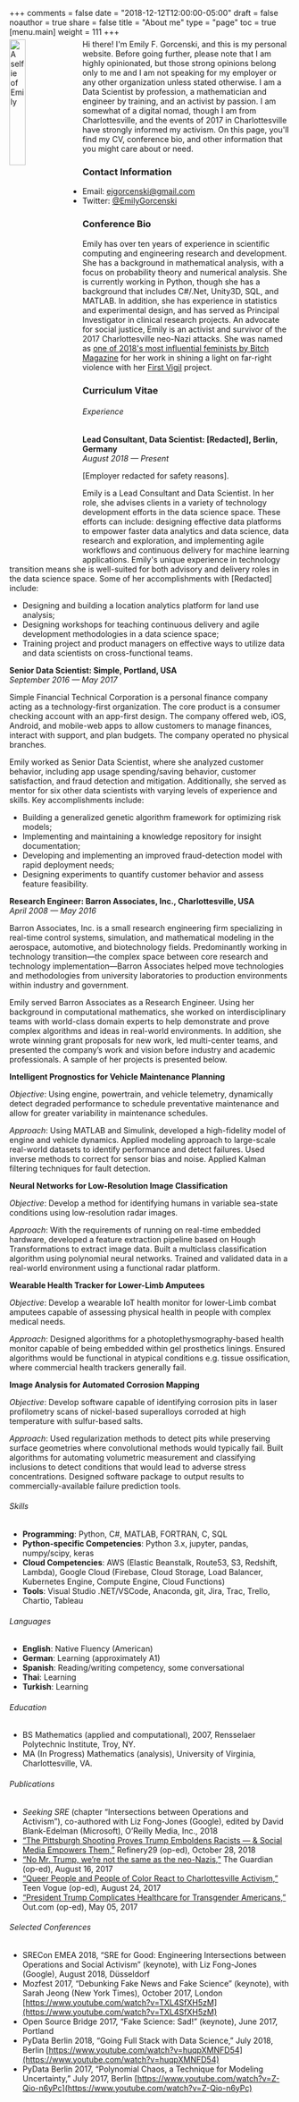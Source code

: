 +++
comments = false
date = "2018-12-12T12:00:00-05:00"
draft = false
noauthor = true
share = false
title = "About me"
type = "page"
toc = true
[menu.main]
weight = 111
+++

<div style="display: block;"><img style="display: inline; vertical-align: text-top; float: left; width: 24%; margin: 0 10px 0 0;" src="../img/emily.jpg" alt="A selfie of Emily" width="100%" />
<p style="display: block; margin-top: -9px; margin-bottom: 0px;">Hi there! I'm Emily F. Gorcenski, and this is my personal website. Before going further, please note that I am highly opinionated, but those strong opinions belong only to me and I am not speaking for my employer or any other organization unless stated otherwise. I am a Data Scientist by profession, a mathematician and engineer by training, and an activist by passion. I am somewhat of a digital nomad, though I am from Charlottesville, and the events of 2017 in Charlottesville have strongly informed my activism. On this page, you'll find my CV, conference bio, and other information that you might care about or need.
</p>
</div>
<!--more-->

### Contact Information

* Email: [ejgorcenski@gmail.com](mailto:ejgorcenski@gmail.com)
* Twitter: [@EmilyGorcenski](https://twitter.com/emilygorcenski)

### Conference Bio

Emily has over ten years of experience in scientific computing and engineering research and development. She has a background in mathematical analysis, with a focus on probability theory and numerical analysis. She is currently working in Python, though she has a background that includes C#/.Net, Unity3D, SQL, and MATLAB. In addition, she has experience in statistics and experimental design, and has served as Principal Investigator in clinical research projects. An advocate for social justice, Emily is an activist and survivor of the 2017 Charlottesville neo-Nazi attacks. She was named as [one of 2018's most influential feminists by Bitch Magazine](https://www.bitchmedia.org/article/2018-bitch-50) for her work in shining a light on far-right violence with her [First Vigil](https://first-vigil.com/) project.

### Curriculum Vitae

###### Experience

**Lead Consultant, Data Scientist: [Redacted], Berlin, Germany**<br/>
_August 2018 — Present_

[Employer redacted for safety reasons].

Emily is a Lead Consultant and Data Scientist. In her role, she advises clients in a variety of technology development efforts in the data science space. These efforts can include: designing effective data platforms to empower faster data analytics and data science, data research and exploration, and implementing agile workflows and continuous delivery for machine learning applications. Emily's unique experience in technology transition means she is well-suited for both advisory and delivery roles in the data science space. Some of her accomplishments with [Redacted] include:

- Designing and building a location analytics platform for land use analysis;
- Designing workshops for teaching continuous delivery and agile development methodologies in a data science space;
- Training project and product managers on effective ways to utilize data and data scientists on cross-functional teams.

**Senior Data Scientist: Simple, Portland, USA**<br />
_September 2016 — May 2017_

Simple Financial Technical Corporation is a personal finance company acting as a technology-first organization. The core product is a consumer checking account with an app-first design. The company offered web, iOS, Android, and mobile-web apps to allow customers to manage finances, interact with support, and plan budgets. The company operated no physical branches.

Emily worked as Senior Data Scientist, where she analyzed customer behavior, including app usage spending/saving behavior, customer satisfaction, and fraud detection and mitigation. Additionally, she served as mentor for six other data scientists with varying levels of experience and skills. Key accomplishments include:

- Building a generalized genetic algorithm framework for optimizing risk models;
- Implementing and maintaining a knowledge repository for insight documentation;
- Developing and implementing an improved fraud-detection model with rapid deployment needs;
- Designing experiments to quantify customer behavior and assess feature feasibility.

**Research Engineer: Barron Associates, Inc., Charlottesville, USA**<br />
_April 2008 — May 2016_

Barron Associates, Inc. is a small research engineering firm specializing in real-time control systems, simulation, and mathematical modeling in the aerospace, automotive, and biotechnology fields. Predominantly working in technology transition—the complex space between core research and technology implementation—Barron Associates helped move technologies and methodologies from university laboratories to production environments within industry and government.

Emily served Barron Associates as a Research Engineer. Using her background in computational mathematics, she worked on interdisciplinary teams with world-class domain experts to help demonstrate and prove complex algorithms and ideas in real-world environments. In addition, she wrote winning grant proposals for new work, led multi-center teams, and presented the company’s work and vision before industry and academic professionals. A sample of her projects is presented below.

**Intelligent Prognostics for Vehicle Maintenance Planning**

_Objective_: Using engine, powertrain, and vehicle telemetry, dynamically detect degraded performance to schedule preventative maintenance and allow for greater variability in maintenance schedules.

_Approach_: Using MATLAB and Simulink, developed a high-fidelity model of engine and vehicle dynamics. Applied modeling approach to large-scale real-world datasets to identify performance and detect failures. Used inverse methods to correct for sensor bias and noise. Applied Kalman filtering techniques for fault detection.

**Neural Networks for Low-Resolution Image Classification**

_Objective_: Develop a method for identifying humans in variable sea-state conditions using low-resolution radar images.

_Approach_: With the requirements of running on real-time embedded hardware, developed a feature extraction pipeline based on Hough Transformations to extract image data. Built a multiclass classification algorithm using polynomial neural networks. Trained and validated data in a real-world environment using a functional radar platform.

**Wearable Health Tracker for Lower-Limb Amputees**

_Objective_: Develop a wearable IoT health monitor for lower-Limb combat amputees capable of assessing physical health in people with complex medical needs.

_Approach_: Designed algorithms for a photoplethysmography-based health monitor capable of being embedded within gel prosthetics linings. Ensured algorithms would be functional in atypical conditions e.g. tissue ossification, where commercial health trackers generally fail.

**Image Analysis for Automated Corrosion Mapping**

_Objective_: Develop software capable of identifying corrosion pits in laser profilometry scans of nickel-based superalloys corroded at high temperature with sulfur-based salts.

_Approach_: Used regularization methods to detect pits while preserving surface geometries where convolutional methods would typically fail. Built algorithms for automating volumetric measurement and classifying inclusions to detect conditions that would lead to adverse stress concentrations. Designed software package to output results to commercially-available failure prediction tools.

###### Skills

- **Programming**: Python, C#, MATLAB, FORTRAN, C, SQL
- **Python-specific Competencies**: Python 3.x, jupyter, pandas, numpy/scipy, keras
- **Cloud Competencies**: AWS (Elastic Beanstalk, Route53, S3, Redshift, Lambda), Google Cloud (Firebase, Cloud Storage, Load Balancer, Kubernetes Engine, Compute Engine, Cloud Functions)
- **Tools**: Visual Studio .NET/VSCode, Anaconda, git, Jira, Trac, Trello, Chartio, Tableau

###### Languages

- **English**: Native Fluency (American)
- **German**: Learning (approximately A1)
- **Spanish**: Reading/writing competency, some conversational
- **Thai**: Learning
- **Turkish**: Learning

###### Education

- BS Mathematics (applied and computational), 2007, Rensselaer Polytechnic Institute, Troy, NY.
- MA (In Progress) Mathematics (analysis), University of Virginia, Charlottesville, VA.

###### Publications

- _Seeking SRE_ (chapter “Intersections between Operations and Activism”), co-authored with Liz
Fong-Jones (Google), edited by David Blank-Edelman (Microsoft), O’Reilly Media, Inc.,
2018
- [“The Pittsburgh Shooting Proves Trump Emboldens Racists — & Social Media Empowers Them,”](https://www.refinery29.com/en-us/2018/10/215302/pittsburgh-shooting-reason-white-supremacists-trump) Refinery29 (op-ed), October 28, 2018
- [“No Mr. Trump, we’re not the same as the neo-Nazis,”](https://www.theguardian.com/commentisfree/2017/aug/15/mr-trump-were-not-same-neo-nazis-charlottesville) The Guardian (op-ed), August 16, 2017
- [“Queer People and People of Color React to Charlottesville Activism,”](https://www.teenvogue.com/story/queer-people-of-color-react-charlottesville) Teen Vogue (op-ed), August 24, 2017
- [“President Trump Complicates Healthcare for Transgender Americans,”](https://www.out.com/news-opinion/2017/5/05/president-trump-complicates-healthcare-transgenders-americans) Out.com (op-ed), May 05, 2017

###### Selected Conferences

- SRECon EMEA 2018, “SRE for Good: Engineering Intersections between Operations and Social Activism” (keynote), with Liz Fong-Jones (Google), August 2018, Düsseldorf
- Mozfest 2017, “Debunking Fake News and Fake Science” (keynote), with Sarah Jeong (New York Times), October 2017, London [https://www.youtube.com/watch?v=TXL4SfXH5zM](https://www.youtube.com/watch?v=TXL4SfXH5zM)
- Open Source Bridge 2017, “Fake Science: Sad!” (keynote), June 2017, Portland
- PyData Berlin 2018, “Going Full Stack with Data Science,” July 2018, Berlin [https://www.youtube.com/watch?v=huqpXMNFD54](https://www.youtube.com/watch?v=huqpXMNFD54)
- PyData Berlin 2017, “Polynomial Chaos, a Technique for Modeling Uncertainty,” July 2017, Berlin [https://www.youtube.com/watch?v=Z-Qio-n6yPc](https://www.youtube.com/watch?v=Z-Qio-n6yPc)